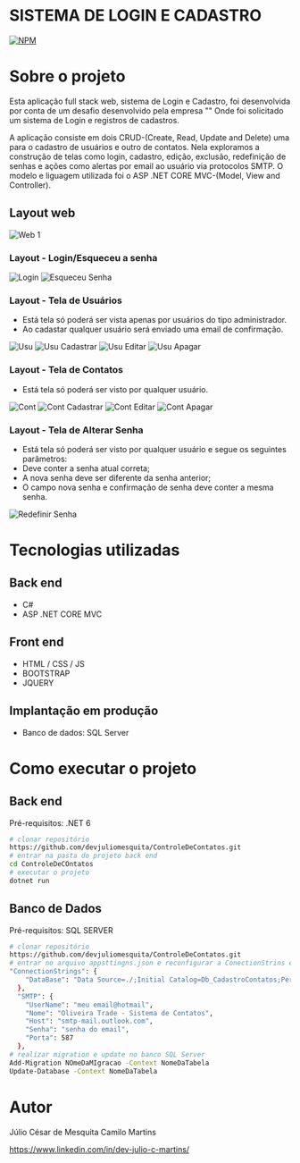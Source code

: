 # SISTEMA DE LOGIN E CADASTRO
[![NPM](https://img.shields.io/npm/l/react)](https://github.com/devjuliomesquita/ControleDeContatos/blob/master/LICENSE.txt) 

# Sobre o projeto


Esta aplicação full stack web, sistema de Login e Cadastro, foi desenvolvida por conta de um desafio desenvolvido pela empresa "" Onde foi solicitado um sistema de Login e registros de cadastros.

A aplicação consiste em dois CRUD-(Create, Read, Update and Delete) uma para o cadastro de usuários e outro de contatos. Nela exploramos a construção de telas como login, cadastro, edição, exclusão, redefinição de senhas e ações como alertas por email ao usuário via protocolos SMTP. O modelo e liguagem utilizada foi o ASP .NET CORE MVC-(Model, View and Controller).


## Layout web
![Web 1](https://github.com/devjuliomesquita/ControleDeContatos/blob/master/ControleDeContatos/Acetss/OT%20-%20PG%20Inicial%20ADM.png) 

### Layout - Login/Esqueceu a senha
![Login](https://github.com/devjuliomesquita/ControleDeContatos/blob/master/ControleDeContatos/Acetss/OT%20-%20Login.png) ![Esqueceu Senha](https://github.com/devjuliomesquita/ControleDeContatos/blob/master/ControleDeContatos/Acetss/OT%20-%20Redefinir%20senha.png) 

### Layout - Tela de Usuários
- Está tela só poderá ser vista apenas por usuários do tipo administrador.
- Ao cadastar qualquer usuário será enviado uma email de confirmação.

![Usu](https://github.com/devjuliomesquita/ControleDeContatos/blob/master/ControleDeContatos/Acetss/OT%20-%20PG%20Usuarios%20ADM.png) ![Usu Cadastrar](https://github.com/devjuliomesquita/ControleDeContatos/blob/master/ControleDeContatos/Acetss/OT%20-%20PG%20Usuarios%20Cadastro%20ADM.png) 
![Usu Editar](https://github.com/devjuliomesquita/ControleDeContatos/blob/master/ControleDeContatos/Acetss/OT%20-%20PG%20Usuarios%20Editar%20ADM.png) ![Usu Apagar](https://github.com/devjuliomesquita/ControleDeContatos/blob/master/ControleDeContatos/Acetss/OT%20-%20PG%20Usuarios%20Apagar%20ADM.png) 

### Layout - Tela de Contatos
- Está tela só poderá ser visto por qualquer usuário.

![Cont](https://github.com/devjuliomesquita/ControleDeContatos/blob/master/ControleDeContatos/Acetss/OT%20-%20Contatos%20lista%20Filtro.png) ![Cont Cadastrar](https://github.com/devjuliomesquita/ControleDeContatos/blob/master/ControleDeContatos/Acetss/OT%20-%20Contatos%20Criar.png) 
![Cont Editar](https://github.com/devjuliomesquita/ControleDeContatos/blob/master/ControleDeContatos/Acetss/OT%20-%20Contatos%20Editar.png) ![Cont Apagar](https://github.com/devjuliomesquita/ControleDeContatos/blob/master/ControleDeContatos/Acetss/OT%20-%20Contatos%20Apagar.png) 

### Layout - Tela de Alterar Senha
- Está tela só poderá ser visto por qualquer usuário e segue os seguintes parâmetros:
- Deve conter a senha atual correta;
- A nova senha deve ser diferente da senha anterior;
- O campo nova senha e confirmação de senha deve conter a mesma senha.

![Redefinir Senha](https://github.com/devjuliomesquita/ControleDeContatos/blob/master/ControleDeContatos/Acetss/OT%20-%20Altear%20Senha.png) 


# Tecnologias utilizadas
## Back end
- C#
- ASP .NET CORE MVC
## Front end
- HTML / CSS / JS 
- BOOTSTRAP
- JQUERY
## Implantação em produção
- Banco de dados: SQL Server

# Como executar o projeto

## Back end
Pré-requisitos: .NET 6

```bash
# clonar repositório
https://github.com/devjuliomesquita/ControleDeContatos.git
# entrar na pasta do projeto back end
cd ControleDeCOntatos
# executar o projeto
dotnet run

```

## Banco de Dados
Pré-requisitos: SQL SERVER

```bash
# clonar repositório
https://github.com/devjuliomesquita/ControleDeContatos.git
# entrar no arquivo appsttingns.json e reconfigurar a ConectionStrins e SMTP para sua realidade
"ConnectionStrings": {
    "DataBase": "Data Source=./;Initial Catalog=Db_CadastroContatos;Persist Security Info=True;User ID=sa;Password=********"
  },
  "SMTP": {
    "UserName": "meu email@hotmail",
    "Nome": "Oliveira Trade - Sistema de Contatos",
    "Host": "smtp-mail.outlook.com",
    "Senha": "senha do email",
    "Porta": 587
  },
# realizar migration e update no banco SQL Server
Add-Migration NOmeDaMIgracao -Context NomeDaTabela
Update-Database -Context NomeDaTabela
```

# Autor

Júlio César de Mesquita Camilo Martins

https://www.linkedin.com/in/dev-julio-c-martins/
